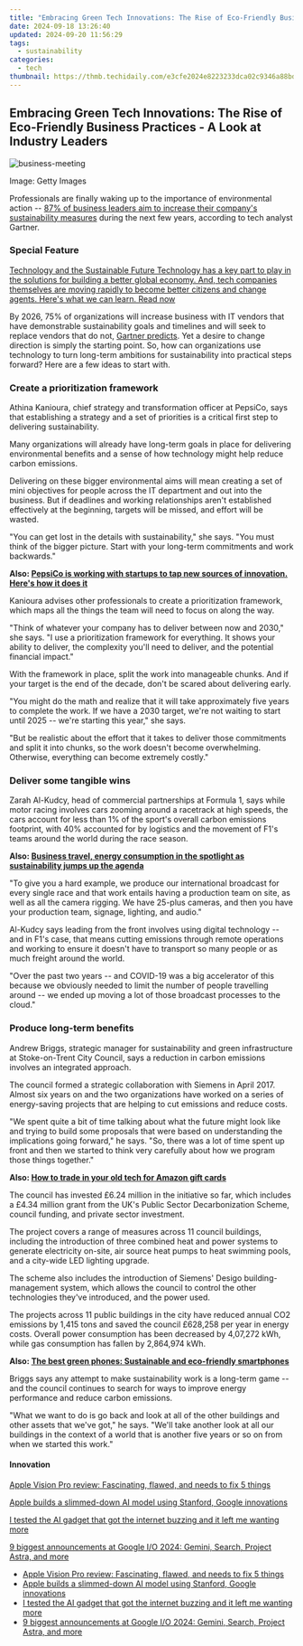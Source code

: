 ```yaml
---
title: "Embracing Green Tech Innovations: The Rise of Eco-Friendly Business Practices - A Look at Industry Leaders"
date: 2024-09-18 13:26:40
updated: 2024-09-20 11:56:29
tags:
  - sustainability
categories:
  - tech
thumbnail: https://thmb.techidaily.com/e3cfe2024e8223233dca02c9346a88bd3c9122571566316abe24ad6c80cbdaa7.jpeg
---
```


## Embracing Green Tech Innovations: The Rise of Eco-Friendly Business Practices - A Look at Industry Leaders

![business-meeting](https://www.zdnet.com/a/img/resize/3e3e7af1915b419d4054921dd7e033866ee9fa72/2023/01/31/7e096cd2-a818-4483-ae73-5c108b7ae7b0/business-meeting.jpg?auto=webp&width=1280)

Image: Getty Images

Professionals are finally waking up to the importance of environmental action -- [87% of business leaders aim to increase their company's sustainability measures](https://www.zdnet.com/article/sustainability-initiatives-wont-just-save-the-planet-theyll-save-your-company-too/) during the next few years, according to tech analyst Gartner.

### Special Feature

[Technology and the Sustainable Future Technology has a key part to play in the solutions for building a better global economy. And, tech companies themselves are moving rapidly to become better citizens and change agents. Here's what we can learn.  Read now](https://www.zdnet.com/topic/technology-and-the-sustainable-future/)

By 2026, 75% of organizations will increase business with IT vendors that have demonstrable sustainability goals and timelines and will seek to replace vendors that do not, [Gartner predicts](https://www.gartner.com/en/newsroom/press-releases/2023-01-31-gartner-predicts-70-percent-of-technology-sourcing-leaders-will-have-environmental-sustainability-aligned-performance-objectives-by-2026). Yet a desire to change direction is simply the starting point. So, how can organizations use technology to turn long-term ambitions for sustainability into practical steps forward? Here are a few ideas to start with.

### Create a prioritization framework

Athina Kanioura, chief strategy and transformation officer at PepsiCo, says that establishing a strategy and a set of priorities is a critical first step to delivering sustainability.

Many organizations will already have long-term goals in place for delivering environmental benefits and a sense of how technology might help reduce carbon emissions.

Delivering on these bigger environmental aims will mean creating a set of mini objectives for people across the IT department and out into the business. But if deadlines and working relationships aren't established effectively at the beginning, targets will be missed, and effort will be wasted.

"You can get lost in the details with sustainability," she says. "You must think of the bigger picture. Start with your long-term commitments and work backwards."

**Also: [PepsiCo is working with startups to tap new sources of innovation. Here's how it does it](https://www.zdnet.com/article/pepsico-is-working-with-startups-to-tap-new-sources-of-innovation-heres-how-it-does-it/)**

Kanioura advises other professionals to create a prioritization framework, which maps all the things the team will need to focus on along the way.

"Think of whatever your company has to deliver between now and 2030," she says. "I use a prioritization framework for everything. It shows your ability to deliver, the complexity you'll need to deliver, and the potential financial impact." 

With the framework in place, split the work into manageable chunks. And if your target is the end of the decade, don't be scared about delivering early. 

"You might do the math and realize that it will take approximately five years to complete the work. If we have a 2030 target, we're not waiting to start until 2025 -- we're starting this year," she says.

"But be realistic about the effort that it takes to deliver those commitments and split it into chunks, so the work doesn't become overwhelming. Otherwise, everything can become extremely costly."

### Deliver some tangible wins

Zarah Al-Kudcy, head of commercial partnerships at Formula 1, says while motor racing involves cars zooming around a racetrack at high speeds, the cars account for less than 1% of the sport's overall carbon emissions footprint, with 40% accounted for by logistics and the movement of F1's teams around the world during the race season.

**Also: [Business travel, energy consumption in the spotlight as sustainability jumps up the agenda](https://www.zdnet.com/article/sustainability-initiatives-wont-just-save-the-planet-theyll-save-your-company-too/)**

"To give you a hard example, we produce our international broadcast for every single race and that work entails having a production team on site, as well as all the camera rigging. We have 25-plus cameras, and then you have your production team, signage, lighting, and audio."

Al-Kudcy says leading from the front involves using digital technology -- and in F1's case, that means cutting emissions through remote operations and working to ensure it doesn't have to transport so many people or as much freight around the world. 

"Over the past two years -- and COVID-19 was a big accelerator of this because we obviously needed to limit the number of people travelling around -- we ended up moving a lot of those broadcast processes to the cloud."

### Produce long-term benefits

Andrew Briggs, strategic manager for sustainability and green infrastructure at Stoke-on-Trent City Council, says a reduction in carbon emissions involves an integrated approach.

The council formed a strategic collaboration with Siemens in April 2017\. Almost six years on and the two organizations have worked on a series of energy-saving projects that are helping to cut emissions and reduce costs.

"We spent quite a bit of time talking about what the future might look like and trying to build some proposals that were based on understanding the implications going forward," he says. "So, there was a lot of time spent up front and then we started to think very carefully about how we program those things together."

**Also: [How to trade in your old tech for Amazon gift cards](https://www.zdnet.com/article/how-to-turn-your-old-devices-into-amazon-gift-cards/)**

The council has invested £6.24 million in the initiative so far, which includes a £4.34 million grant from the UK's Public Sector Decarbonization Scheme, council funding, and private sector investment. 

The project covers a range of measures across 11 council buildings, including the introduction of three combined heat and power systems to generate electricity on-site, air source heat pumps to heat swimming pools, and a city-wide LED lighting upgrade. 

The scheme also includes the introduction of Siemens' Desigo building-management system, which allows the council to control the other technologies they've introduced, and the power used.

The projects across 11 public buildings in the city have reduced annual CO2 emissions by 1,415 tons and saved the council £628,258 per year in energy costs. Overall power consumption has been decreased by 4,07,272 kWh, while gas consumption has fallen by 2,864,974 kWh.

**Also: [The best green phones: Sustainable and eco-friendly smartphones](https://www.zdnet.com/home-and-office/sustainability/best-green-phone/)**

Briggs says any attempt to make sustainability work is a long-term game -- and the council continues to search for ways to improve energy performance and reduce carbon emissions. 

"What we want to do is go back and look at all of the other buildings and other assets that we've got," he says. "We'll take another look at all our buildings in the context of a world that is another five years or so on from when we started this work."

#### Innovation

[Apple Vision Pro review: Fascinating, flawed, and needs to fix 5 things](https://www.zdnet.com/article/apple-vision-pro-review/ "Apple Vision Pro review: Fascinating, flawed, and needs to fix 5 things")

[Apple builds a slimmed-down AI model using Stanford, Google innovations](https://www.zdnet.com/article/apple-builds-a-slimmed-down-ai-model-using-stanford-google-innovations/ "Apple builds a slimmed-down AI model using Stanford, Google innovations")

[I tested the AI gadget that got the internet buzzing and it left me wanting more](https://www.zdnet.com/article/i-tested-the-ai-gadget-that-got-the-internet-buzzing-and-it-left-me-wanting-more/ "I tested the AI gadget that got the internet buzzing and it left me wanting more")

[9 biggest announcements at Google I/O 2024: Gemini, Search, Project Astra, and more](https://www.zdnet.com/article/is-openai-sweating-9-google-features-announced-for-gemini-search-android-and-more/ "9 biggest announcements at Google I/O 2024: Gemini, Search, Project Astra, and more")

* [Apple Vision Pro review: Fascinating, flawed, and needs to fix 5 things](https://www.zdnet.com/article/apple-vision-pro-review/ "Apple Vision Pro review: Fascinating, flawed, and needs to fix 5 things")
* [Apple builds a slimmed-down AI model using Stanford, Google innovations](https://www.zdnet.com/article/apple-builds-a-slimmed-down-ai-model-using-stanford-google-innovations/ "Apple builds a slimmed-down AI model using Stanford, Google innovations")
* [I tested the AI gadget that got the internet buzzing and it left me wanting more](https://www.zdnet.com/article/i-tested-the-ai-gadget-that-got-the-internet-buzzing-and-it-left-me-wanting-more/ "I tested the AI gadget that got the internet buzzing and it left me wanting more")
* [9 biggest announcements at Google I/O 2024: Gemini, Search, Project Astra, and more](https://www.zdnet.com/article/is-openai-sweating-9-google-features-announced-for-gemini-search-android-and-more/ "9 biggest announcements at Google I/O 2024: Gemini, Search, Project Astra, and more")

<ins class="adsbygoogle"
     style="display:block"
     data-ad-format="autorelaxed"
     data-ad-client="ca-pub-7571918770474297"
     data-ad-slot="1223367746"></ins>



<ins class="adsbygoogle"
     style="display:block"
     data-ad-client="ca-pub-7571918770474297"
     data-ad-slot="8358498916"
     data-ad-format="auto"
     data-full-width-responsive="true"></ins>

